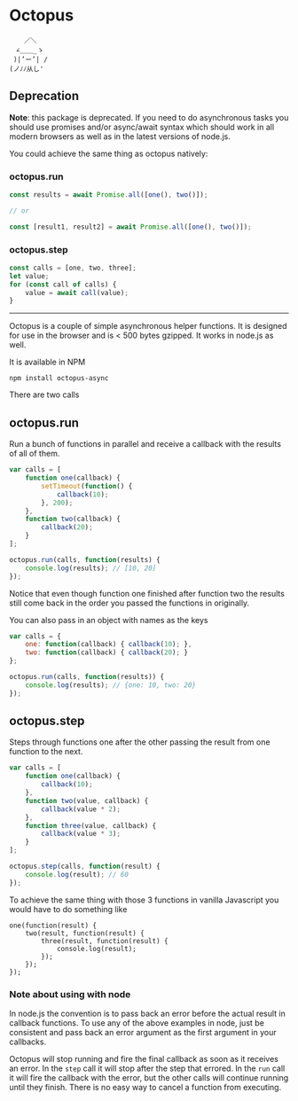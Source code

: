 # Octopus

```
　  ／＼
　∠＿＿_ゝ　　
 )|’ー’| /　
(ノﾉﾉ从し'　
```

## Deprecation

**Note**: this package is deprecated. If you need to do asynchronous tasks you should use promises and/or async/await syntax which should work in all modern browsers as well as in the latest versions of node.js.

You could achieve the same thing as octopus natively:

### octopus.run

```javascript
const results = await Promise.all([one(), two()]);

// or

const [result1, result2] = await Promise.all([one(), two()]);
```

### octopus.step

```javascript
const calls = [one, two, three];
let value;
for (const call of calls) {
    value = await call(value);
}
```

---

Octopus is a couple of simple asynchronous helper functions.  It is designed
for use in the browser and is < 500 bytes gzipped.  It works in node.js as well.

It is available in NPM

```
npm install octopus-async
```

There are two calls

## octopus.run

Run a bunch of functions in parallel and receive a callback with the results
of all of them.

```javascript
var calls = [
    function one(callback) {
        setTimeout(function() {
            callback(10);
        }, 200);
    },
    function two(callback) {
        callback(20);
    }
];

octopus.run(calls, function(results) {
    console.log(results); // [10, 20]
});
```

Notice that even though function one finished after function two the results
still come back in the order you passed the functions in originally.

You can also pass in an object with names as the keys

```javascript
var calls = {
    one: function(callback) { callback(10); },
    two: function(callback) { callback(20); }
};

octopus.run(calls, function(results)) {
    console.log(results); // {one: 10, two: 20}
});
```

## octopus.step

Steps through functions one after the other passing the result from one function
to the next.

```javascript
var calls = [
    function one(callback) {
        callback(10);
    },
    function two(value, callback) {
        callback(value * 2);
    },
    function three(value, callback) {
        callback(value * 3);
    }
];

octopus.step(calls, function(result) {
    console.log(result); // 60
});
```

To achieve the same thing with those 3 functions in vanilla Javascript you would
have to do something like

```
one(function(result) {
    two(result, function(result) {
        three(result, function(result) {
            console.log(result);
        });
    });
});
```

### Note about using with node

In node.js the convention is to pass back an error before the actual result in
callback functions. To use any of the above examples in node, just be consistent
and pass back an error argument as the first argument in your callbacks.

Octopus will stop running and fire the final callback as soon as it receives an
error.  In the `step` call it will stop after the step that errored.  In the
`run` call it will fire the callback with the error, but the other calls will
continue running until they finish.  There is no easy way to cancel a function
from executing.
